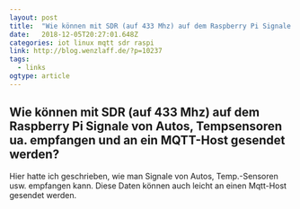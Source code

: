 ```yaml
---
layout: post 
title:  "Wie können mit SDR (auf 433 Mhz) auf dem Raspberry Pi Signale von Autos, Tempsensoren ua. empfangen und an ein MQTT-Host gesendet werden? – Wenzlaff.de -Rund um die Programmierung" 
date:   2018-12-05T20:27:01.648Z 
categories: iot linux mqtt sdr raspi
link: http://blog.wenzlaff.de/?p=10237 
tags:
  - links
ogtype: article 
---
```


## Wie können mit SDR (auf 433 Mhz) auf dem Raspberry Pi Signale von Autos, Tempsensoren ua. empfangen und an ein MQTT-Host gesendet werden?
Hier hatte ich geschrieben, wie man Signale von Autos, Temp.-Sensoren usw. empfangen kann. Diese Daten können auch leicht an einen Mqtt-Host gesendet werden.